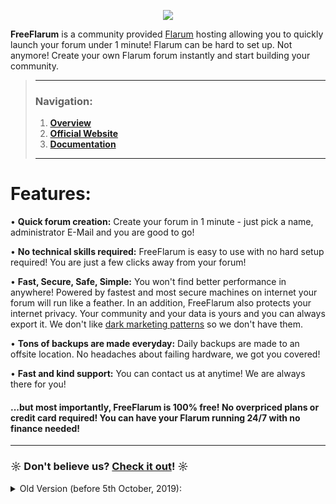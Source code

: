 <p align="center">
  <img src="https://raw.githubusercontent.com/gwillem/freeflarum.com/master/resources/images/freeflarum-logo.png">
</p>

 __FreeFlarum__ is a community provided [Flarum](https://www.flarum.org) hosting allowing you to quickly launch your forum under 1 minute! Flarum can be hard to set up. Not anymore! Create your own Flarum forum instantly and start building your community.
 
> ---
> ### __Navigation:__
> 1. __[Overview](https://github.com/gwillem/freeflarum.com)__
> 2. __[Official Website](https://www.freeflarum.com)__
> 3. __[Documentation](https://www.freeflarum.com/docs)__
>
> ---

# Features:
• __Quick forum creation:__ Create your forum in 1 minute - just pick a name, administrator E-Mail and you are good to go!

• __No technical skills required:__ FreeFlarum is easy to use with no hard setup required! You are just a few clicks away from your forum!

• __Fast, Secure, Safe, Simple:__ You won't find better performance in anywhere! Powered by fastest and most secure machines on internet your forum will run like a feather. In an addition, FreeFlarum also protects your internet privacy. Your community and your data is yours and you can always export it. We don't like [dark marketing patterns](https://www.darkpatterns.org/) so we don't have them.

• __Tons of backups are made everyday:__ Daily backups are made to an offsite location. No headaches about failing hardware, we got you covered! 

• __Fast and kind support:__ You can contact us at anytime! We are always there for you!


#### ...but most importantly, FreeFlarum is 100% free! No overpriced plans or credit card required! You can have your Flarum running 24/7 with no finance needed!

---

### ☼ Don't believe us? __[Check it out](https://www.freeflarum.com)__! ☼

<details><summary>Old Version (before 5th October, 2019):</summary>
<p>
Contains the front-end for FreeFlarum.com:

- [x] docs
- [ ] control panel

Works in conjuction with freeflarum-backend.

## Submitting feature/extension requests:

Please, submit feature and extension request as a new issue in this repository. 

## How to run locally:

Instructions for Ubuntu:
```
sudo apt install python3-pip 
sudo pip3 install pipenv
pipenv install
pipenv run mkdocs serve
```
And see your live edits at http://localhost:8000/

## How to deploy:

```
./deploy.sh
```

### Note:
FreeFlarum.com is a community provided host for Flarum. FreeFlarum is NOT affiliated with Flarum. Questions related to forum software should be adressed to the [Flarum's Discussion Forums](https://discuss.flarum.org/).
</p>
</details>
